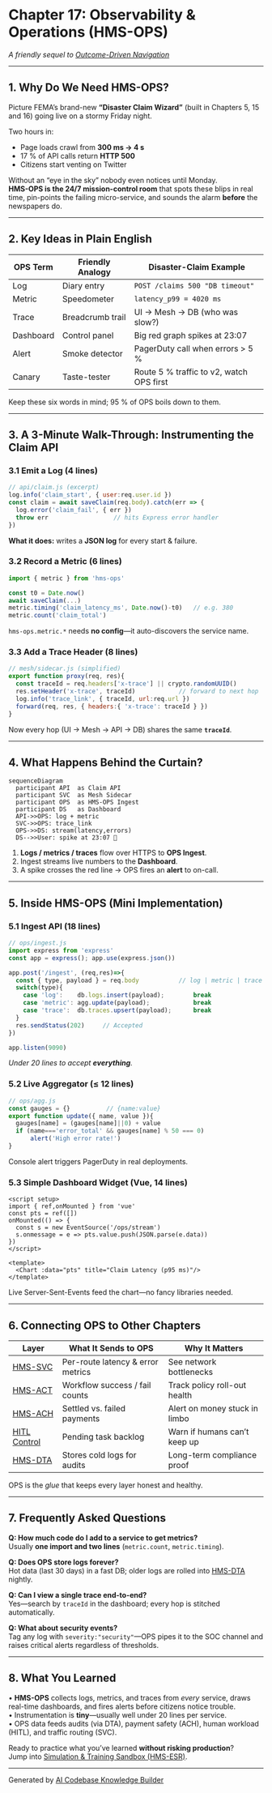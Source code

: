 # Chapter 17: Observability & Operations (HMS-OPS)

*A friendly sequel to [Outcome-Driven Navigation](16_outcome_driven_navigation_.md)*  

---

## 1. Why Do We Need HMS-OPS?

Picture FEMA’s brand-new **“Disaster Claim Wizard”** (built in Chapters 5, 15 and 16) going live on a stormy Friday night.  

Two hours in:

* Page loads crawl from **300 ms → 4 s**  
* 17 % of API calls return **HTTP 500**  
* Citizens start venting on Twitter

Without an “eye in the sky” nobody even notices until Monday.  
**HMS-OPS is the 24/7 mission-control room** that spots these blips in real time, pin-points the failing micro-service, and sounds the alarm **before** the newspapers do.

---

## 2. Key Ideas in Plain English

| OPS Term | Friendly Analogy | Disaster-Claim Example |
|----------|------------------|------------------------|
| Log      | Diary entry      | `POST /claims 500 "DB timeout"` |
| Metric   | Speedometer      | `latency_p99 = 4020 ms` |
| Trace    | Breadcrumb trail | UI → Mesh → DB (who was slow?) |
| Dashboard| Control panel    | Big red graph spikes at 23:07 |
| Alert    | Smoke detector   | PagerDuty call when errors > 5 % |
| Canary   | Taste-tester     | Route 5 % traffic to v2, watch OPS first |

Keep these six words in mind; 95 % of OPS boils down to them.

---

## 3. A 3-Minute Walk-Through: Instrumenting the Claim API

### 3.1 Emit a Log (4 lines)

```js
// api/claim.js (excerpt)
log.info('claim_start', { user:req.user.id })
const claim = await saveClaim(req.body).catch(err => {
  log.error('claim_fail', { err })
  throw err                  // hits Express error handler
})
```

**What it does:** writes a **JSON log** for every start & failure.

### 3.2 Record a Metric (6 lines)

```js
import { metric } from 'hms-ops'

const t0 = Date.now()
await saveClaim(...)
metric.timing('claim_latency_ms', Date.now()-t0)   // e.g. 380
metric.count('claim_total')
```

`hms-ops.metric.*` needs **no config**—it auto-discovers the service name.

### 3.3 Add a Trace Header (8 lines)

```js
// mesh/sidecar.js (simplified)
export function proxy(req, res){
  const traceId = req.headers['x-trace'] || crypto.randomUUID()
  res.setHeader('x-trace', traceId)            // forward to next hop
  log.info('trace_link', { traceId, url:req.url })
  forward(req, res, { headers:{ 'x-trace': traceId } })
}
```

Now every hop (UI → Mesh → API → DB) shares the same **`traceId`**.

---

## 4. What Happens Behind the Curtain?

```mermaid
sequenceDiagram
  participant API  as Claim API
  participant SVC  as Mesh Sidecar
  participant OPS  as HMS-OPS Ingest
  participant DS   as Dashboard
  API->>OPS: log + metric
  SVC->>OPS: trace_link
  OPS->>DS: stream(latency,errors)
  DS-->>User: spike at 23:07 🔴
```

1. **Logs / metrics / traces** flow over HTTPS to **OPS Ingest**.  
2. Ingest streams live numbers to the **Dashboard**.  
3. A spike crosses the red line → OPS fires an **alert** to on-call.

---

## 5. Inside HMS-OPS (Mini Implementation)

### 5.1 Ingest API (18 lines)

```js
// ops/ingest.js
import express from 'express'
const app = express(); app.use(express.json())

app.post('/ingest', (req,res)=>{
  const { type, payload } = req.body           // log | metric | trace
  switch(type){
    case 'log':    db.logs.insert(payload);        break
    case 'metric': agg.update(payload);            break
    case 'trace':  db.traces.upsert(payload);      break
  }
  res.sendStatus(202)     // Accepted
})

app.listen(9090)
```

*Under 20 lines to accept **everything**.*

### 5.2 Live Aggregator (≤ 12 lines)

```js
// ops/agg.js
const gauges = {}          // {name:value}
export function update({ name, value }){
  gauges[name] = (gauges[name]||0) + value
  if (name==='error_total' && gauges[name] % 50 === 0)
      alert('High error rate!')
}
```

Console alert triggers PagerDuty in real deployments.

### 5.3 Simple Dashboard Widget (Vue, 14 lines)

```vue
<script setup>
import { ref,onMounted } from 'vue'
const pts = ref([])
onMounted(() => {
  const s = new EventSource('/ops/stream')
  s.onmessage = e => pts.value.push(JSON.parse(e.data))
})
</script>

<template>
  <Chart :data="pts" title="Claim Latency (p95 ms)"/>
</template>
```

Live Server-Sent-Events feed the chart—no fancy libraries needed.

---

## 6. Connecting OPS to Other Chapters

| Layer | What It Sends to OPS | Why It Matters |
|-------|----------------------|----------------|
| [HMS-SVC](09_core_service_mesh__hms_svc__.md) | Per-route latency & error metrics | See network bottlenecks |
| [HMS-ACT](05_workflow_orchestrator__hms_act__.md) | Workflow success / fail counts | Track policy roll-out health |
| [HMS-ACH](13_financial_clearinghouse__hms_ach__.md) | Settled vs. failed payments | Alert on money stuck in limbo |
| [HITL Control](08_human_in_the_loop__hitl__control_.md) | Pending task backlog | Warn if humans can’t keep up |
| [HMS-DTA](10_data_lake___repository__hms_dta__.md) | Stores cold logs for audits | Long-term compliance proof |

OPS is the *glue* that keeps every layer honest and healthy.

---

## 7. Frequently Asked Questions

**Q: How much code do I add to a service to get metrics?**  
Usually **one import and two lines** (`metric.count`, `metric.timing`).

**Q: Does OPS store logs forever?**  
Hot data (last 30 days) in a fast DB; older logs are rolled into [HMS-DTA](10_data_lake___repository__hms_dta__.md) nightly.

**Q: Can I view a single trace end-to-end?**  
Yes—search by `traceId` in the dashboard; every hop is stitched automatically.

**Q: What about security events?**  
Tag any log with `severity:"security"`—OPS pipes it to the SOC channel and raises critical alerts regardless of thresholds.

---

## 8. What You Learned

• **HMS-OPS** collects logs, metrics, and traces from *every* service, draws real-time dashboards, and fires alerts before citizens notice trouble.  
• Instrumentation is **tiny**—usually well under 20 lines per service.  
• OPS data feeds audits (via DTA), payment safety (ACH), human workload (HITL), and traffic routing (SVC).  

Ready to practice what you’ve learned **without risking production**?  
Jump into [Simulation & Training Sandbox (HMS-ESR)](18_simulation___training_sandbox__hms_esr__.md).

---

Generated by [AI Codebase Knowledge Builder](https://github.com/The-Pocket/Tutorial-Codebase-Knowledge)